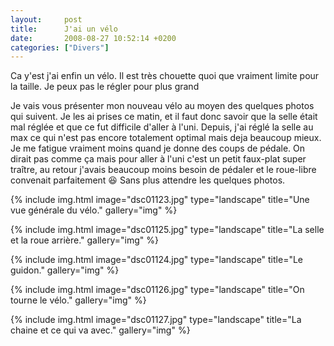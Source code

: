 ```yaml
---
layout:     post
title:      J'ai un vélo
date:       2008-08-27 10:52:14 +0200
categories: ["Divers"]
---
```


Ca y'est j'ai enfin un vélo. Il est très chouette quoi que vraiment limite pour la taille. Je peux pas le régler
pour plus grand

<!--more-->

Je vais vous présenter mon nouveau vélo au moyen des quelques photos qui suivent. Je les ai prises ce matin, et il
faut donc savoir que la selle était mal réglée et que ce fut difficile d'aller à l'uni. Depuis, j'ai réglé la selle
au max ce qui n'est pas encore totalement optimal mais deja beaucoup mieux. Je me fatigue vraiment moins quand je
donne des coups de pédale. On dirait pas comme ça mais pour aller à l'uni c'est un petit faux-plat super traître,
au retour j'avais beaucoup moins besoin de pédaler et le roue-libre convenait parfaitement :laughing: Sans plus attendre
les quelques photos.

<!-- /assets/images/posts/2008-08-27-jai-un-velo/dsc01123.jpg -->
{% include img.html
    image="dsc01123.jpg"
    type="landscape"
    title="Une vue générale du vélo."
    gallery="img"
%}

<!-- /assets/images/posts/2008-08-27-jai-un-velo/dsc01125.jpg -->
{% include img.html
    image="dsc01125.jpg"
    type="landscape"
    title="La selle et la roue arrière."
    gallery="img"
%}

<!-- /assets/images/posts/2008-08-27-jai-un-velo/dsc01124.jpg -->
{% include img.html
    image="dsc01124.jpg"
    type="landscape"
    title="Le guidon."
    gallery="img"
%}

<!-- /assets/images/posts/2008-08-27-jai-un-velo/dsc01126.jpg -->
{% include img.html
    image="dsc01126.jpg"
    type="landscape"
    title="On tourne le vélo."
    gallery="img"
%}

<!-- /assets/images/posts/2008-08-27-jai-un-velo/dsc01127.jpg -->
{% include img.html
    image="dsc01127.jpg"
    type="landscape"
    title="La chaine et ce qui va avec."
    gallery="img"
%}

